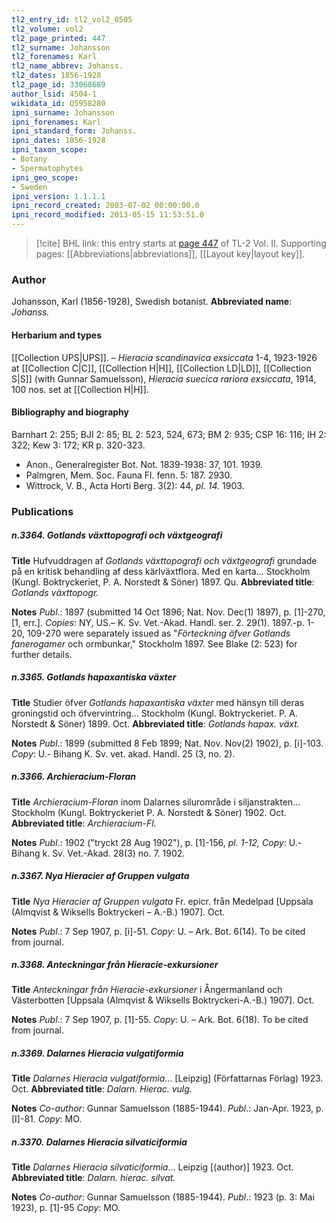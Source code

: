 ```yaml
---
tl2_entry_id: tl2_vol2_0505
tl2_volume: vol2
tl2_page_printed: 447
tl2_surname: Johansson
tl2_forenames: Karl
tl2_name_abbrev: Johanss.
tl2_dates: 1856-1928
tl2_page_id: 33068689
author_lsid: 4504-1
wikidata_id: Q5958280
ipni_surname: Johansson
ipni_forenames: Karl
ipni_standard_form: Johanss.
ipni_dates: 1856-1928
ipni_taxon_scope: 
- Botany
- Spermatophytes
ipni_geo_scope: 
- Sweden
ipni_version: 1.1.1.1
ipni_record_created: 2003-07-02 00:00:00.0
ipni_record_modified: 2013-05-15 11:53:51.0
---
```



> [!cite] BHL link: this entry starts at [page 447](https://www.biodiversitylibrary.org/page/33068689) of TL-2 Vol. II.
> Supporting pages: [[Abbreviations|abbreviations]], [[Layout key|layout key]].

### Author

Johansson, Karl (1856-1928), Swedish botanist. 
**Abbreviated name**: *Johanss.*

#### Herbarium and types

[[Collection UPS|UPS]]. – *Hieracia scandinavica exsiccata* 1-4, 1923-1926 at [[Collection C|C]], [[Collection H|H]], [[Collection LD|LD]], [[Collection S|S]] (with Gunnar Samuelsson), *Hieracia suecica rariora exsiccata*, 1914, 100 nos. set at [[Collection H|H]].

#### Bibliography and biography

Barnhart 2: 255; BJI 2: 85; BL 2: 523, 524, 673; BM 2: 935; CSP 16: 116; IH 2: 322; Kew 3: 172; KR p. 320-323.
- Anon., Generalregister Bot. Not. 1839-1938: 37, 101. 1939.
- Palmgren, Mem. Soc. Fauna Fl. fenn. 5: 187. 2930.
- Wittrock, V. B., Acta Horti Berg. 3(2): 44, *pl. 14.* 1903.

### Publications

##### n.3364. Gotlands växttopografi och växtgeografi

**Title**
Hufvuddragen af *Gotlands växttopografi och växtgeografi* grundade på en kritisk behandling af dess kärlväxtflora. Med en karta... Stockholm (Kungl. Boktryckeriet, P. A. Norstedt & Söner) 1897. Qu.
**Abbreviated title**: *Gotlands växttopogr.*

**Notes**
*Publ*.: 1897 (submitted 14 Oct 1896; Nat. Nov. Dec(1) 1897), p. \[1\]-270, \[1, err.\]. *Copies*: NY, US.– K. Sv. Vet.-Akad. Handl. ser. 2. 29(1). 1897.-p. 1-20, 109-270 were separately issued as "*Förteckning öfver Gotlands fanerogamer* och ormbunkar," Stockholm 1897. See Blake (2: 523) for further details.

##### n.3365. Gotlands hapaxantiska växter

**Title**
Studier öfver *Gotlands hapaxantiska växter* med hänsyn till deras groningstid och öfvervintring... Stockholm (Kungl. Boktryckeriet. P. A. Norstedt & Söner) 1899. Oct.
**Abbreviated title**: *Gotlands hapax. växt.*

**Notes**
*Publ*.: 1899 (submitted 8 Feb 1899; Nat. Nov. Nov(2) 1902), p. \[i\]-103. *Copy*: U.- Bihang K. Sv. vet. akad. Handl. 25 (3, no. 2).

##### n.3366. Archieracium-Floran

**Title**
*Archieracium-Floran* inom Dalarnes silurområde i siljanstrakten... Stockholm (Kungl. Boktryckeriet P. A. Norstedt & Söner) 1902. Oct.
**Abbreviated title**: *Archieracium-Fl.*

**Notes**
*Publ*.: 1902 ("tryckt 28 Aug 1902"), p. \[1\]-156, *pl. 1-12, Copy*: U.-Bihang k. Sv. Vet.-Akad. 28(3) no. 7. 1902.

##### n.3367. Nya Hieracier af Gruppen vulgata

**Title**
*Nya Hieracier af Gruppen vulgata* Fr. epicr. från Medelpad \[Uppsala (Almqvist & Wiksells Boktryckeri – A.-B.) 1907\]. Oct.

**Notes**
*Publ*.: 7 Sep 1907, p. \[i\]-51. *Copy*: U. – Ark. Bot. 6(14). To be cited from journal.

##### n.3368. Anteckningar från Hieracie-exkursioner

**Title**
*Anteckningar från Hieracie-exkursioner* i Ångermanland och Västerbotten \[Uppsala (Almqvist & Wiksells Boktryckeri-A.-B.) 1907\]. Oct.

**Notes**
*Publ*.: 7 Sep 1907, p. \[1\]-55. *Copy*: U. – Ark. Bot. 6(18). To be cited from journal.

##### n.3369. Dalarnes Hieracia vulgatiformia

**Title**
*Dalarnes Hieracia vulgatiformia*... \[Leipzig\] (Författarnas Förlag) 1923. Oct.
**Abbreviated title**: *Dalarn. Hierac. vulg.*

**Notes**
*Co-author*: Gunnar Samuelsson (1885-1944).
*Publ*.: Jan-Apr. 1923, p. \[I\]-81. *Copy*: MO.

##### n.3370. Dalarnes Hieracia silvaticiformia

**Title**
*Dalarnes Hieracia silvaticiformia*... Leipzig \[(author)\] 1923. Oct.
**Abbreviated title**: *Dalarn. hierac. silvat.*

**Notes**
*Co-author*: Gunnar Samuelsson (1885-1944).
*Publ*.: 1923 (p. 3: Mai 1923), p. \[1\]-95 *Copy*: MO.

